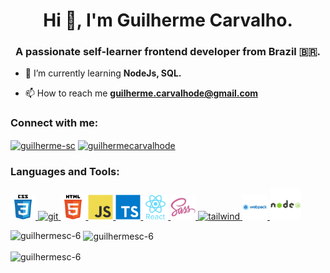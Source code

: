 
<h1 align="center">Hi 👋, I'm Guilherme Carvalho.</h1>  
<h3 align="center">A passionate self-learner frontend developer from Brazil 🇧🇷.</h3>   
  
- 🌱 I’m currently learning **NodeJs, SQL.**  
  
- 📫 How to reach me **guilherme.carvalhode@gmail.com**  
  
<h3 align="left">Connect with me:</h3>  
<p align="left">  
<a href="https://codepen.io/guilherme-sc" target="blank"><img align="center" src="https://raw.githubusercontent.com/rahuldkjain/github-profile-readme-generator/master/src/images/icons/Social/codepen.svg" alt="guilherme-sc" height="30" width="40" /></a>  
<a href="https://linkedin.com/in/guilhermecarvalhode" target="blank"><img align="center" src="https://raw.githubusercontent.com/rahuldkjain/github-profile-readme-generator/master/src/images/icons/Social/linked-in-alt.svg" alt="guilhermecarvalhode" height="30" width="40" /></a>  
</p>  
  
<h3 align="left">Languages and Tools:</h3>  
<p align="left"> <a href="https://www.w3schools.com/css/" target="_blank" rel="noreferrer"> <img src="https://raw.githubusercontent.com/devicons/devicon/master/icons/css3/css3-original-wordmark.svg" alt="css3" width="40" height="40"/> </a> <a href="https://git-scm.com/" target="_blank" rel="noreferrer"> <img src="https://www.vectorlogo.zone/logos/git-scm/git-scm-icon.svg" alt="git" width="40" height="40"/> </a> <a href="https://www.w3.org/html/" target="_blank" rel="noreferrer"> <img src="https://raw.githubusercontent.com/devicons/devicon/master/icons/html5/html5-original-wordmark.svg" alt="html5" width="40" height="40"/> </a> <a href="https://developer.mozilla.org/en-US/docs/Web/JavaScript" target="_blank" rel="noreferrer"> <img src="https://raw.githubusercontent.com/devicons/devicon/master/icons/javascript/javascript-original.svg" alt="javascript" width="40" height="40"/> </a> <a href="https://www.typescriptlang.org/" target="_blank" rel="noreferrer"> <img src="https://raw.githubusercontent.com/devicons/devicon/master/icons/typescript/typescript-original.svg" alt="typescript" width="40" height="40"/> </a> <a href="https://reactjs.org/" target="_blank" rel="noreferrer"> <img src="https://raw.githubusercontent.com/devicons/devicon/master/icons/react/react-original-wordmark.svg" alt="react" width="40" height="40"/> </a> <a href="https://sass-lang.com" target="_blank" rel="noreferrer"> <img src="https://raw.githubusercontent.com/devicons/devicon/master/icons/sass/sass-original.svg" alt="sass" width="40" height="40"/> </a> <a href="https://tailwindcss.com/" target="_blank" rel="noreferrer"> <img src="https://www.vectorlogo.zone/logos/tailwindcss/tailwindcss-icon.svg" alt="tailwind" width="40" height="40"/> </a> <a href="https://webpack.js.org" target="_blank" rel="noreferrer"> <img src="https://raw.githubusercontent.com/devicons/devicon/d00d0969292a6569d45b06d3f350f463a0107b0d/icons/webpack/webpack-original-wordmark.svg" alt="webpack" width="40" height="40"/> </a> <a href="https://nodejs.org" target="_blank" rel="noreferrer"> <img src="https://raw.githubusercontent.com/devicons/devicon/master/icons/nodejs/nodejs-original-wordmark.svg" alt="nodejs" width="50" height="50"/> </a> </p>  
  
<p><img align="left" src="https://github-readme-stats.vercel.app/api/top-langs?username=guilhermesc-6&show_icons=true&theme=dracula&title_color=ffffff&text_color=ffffff&bg_color=000000&hide_border=true&locale=en&layout=compact" alt="guilhermesc-6" /></p>  
<p>&nbsp;<img align="center" src="https://github-readme-stats.vercel.app/api?username=guilhermesc-6&show_icons=true&theme=dracula&title_color=ffffff&text_color=ffffff&bg_color=000000&hide_border=true&locale=en" alt="guilhermesc-6" /></p> 
<p><img align="center" src="https://github-readme-streak-stats.herokuapp.com/?user=guilhermesc-6&theme=dark" alt="guilhermesc-6" /></p>
